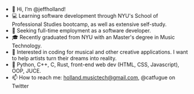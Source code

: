 - 👋 Hi, I’m @jeffholland! 
- 💻 Learning software development through NYU's School of Professional Studies bootcamp, as well as extensive self-study.
- 💼 Seeking full-time employment as a software developer.
- 🎓 Recently graduated from NYU with an Master's degree in Music Technology.
- 🎵 Interested in coding for musical and other creative applications. I want to help artists turn their dreams into reality.
- 🔡 Python, C++, C, Rust, front-end web dev (HTML, CSS, Javascript), OOP, JUCE.
- 📫 How to reach me: holland.musictech@gmail.com, @catfugue on Twitter
